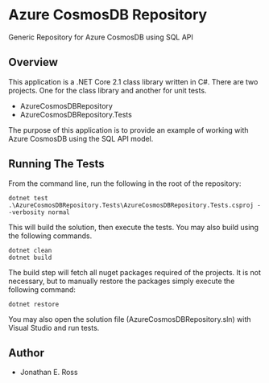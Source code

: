 # Azure CosmosDB Repository

Generic Repository for Azure CosmosDB using SQL API

## Overview
This application is a .NET Core 2.1 class library written in C#.  There are two projects. One for the class library and another for unit tests.

- AzureCosmosDBRepository
- AzureCosmosDBRepository.Tests

The purpose of this application is to provide an example of working with Azure CosmosDB using the SQL API model.  

## Running The Tests

From the command line, run the following in the root of the repository:

    dotnet test .\AzureCosmosDBRepository.Tests\AzureCosmosDBRepository.Tests.csproj --verbosity normal

This will build the solution, then execute the tests.  You may also build using the following commands.

	dotnet clean
	dotnet build

The build step will fetch all nuget packages required of the projects.  It is not necessary, but to manually restore the packages simply execute the following command:

    dotnet restore

You may also open the solution file (AzureCosmosDBRepository.sln) with Visual Studio and run tests.

## Author
- Jonathan E. Ross
